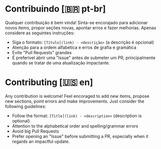 # Contribuindo [:brazil: pt-br]

Qualquer contribuição é bem vinda! Sinta-se encorajado para adicionar novos items, propor seções novas, apontar erros e fazer melhorias. Apenas considere as seguintes instruções:

- Siga o formato: `[Título](link) - <descrição>` (a descrição é opcional)
- Atenção para a ordem alfabética e erros de grafia e gramática
- Evite "Pull Requests" grandes
- É preferível abrir uma "Issue" antes de submeter um PR, principalmente quando se tratar de uma atualização impactante.

# Contributing [:us: en]

Any contribution is welcome! Feel encoraged to add new items, propose new sections, point errors and make improvements. Just consider the following guidelines:

- Follow the format: `[Title](link) - <description>` (description is optional)
- Attention to the alphabetical order and spelling/grammar errors
- Avoid big Pull Requests
- Prefer opening an "Issue" before submitting a PR, especially when it regards an impactful update.